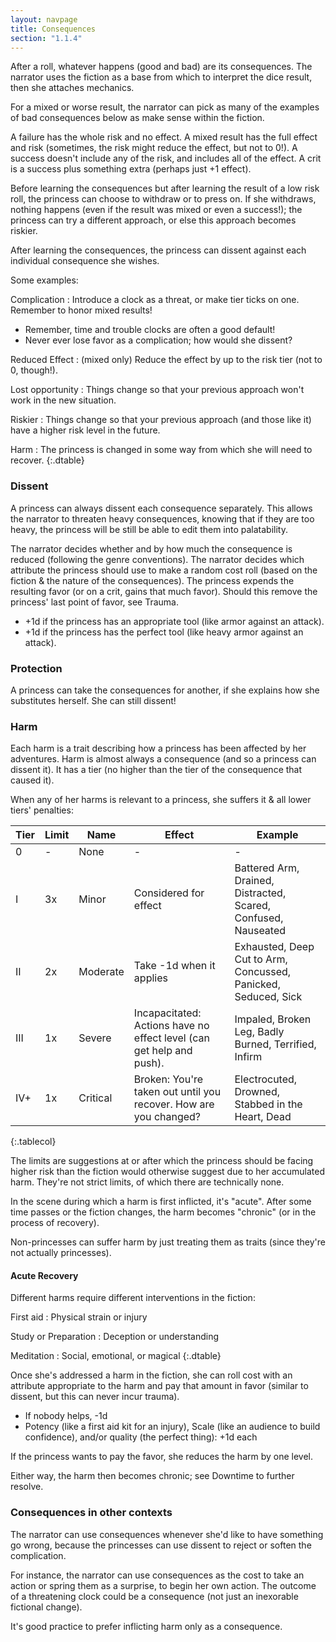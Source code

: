 ```yaml
---
layout: navpage
title: Consequences
section: "1.1.4"
---
```


After a roll, whatever happens (good and bad) are its consequences.
The narrator uses the fiction as a base from which to interpret the dice result, then she attaches mechanics.

For a mixed or worse result, the narrator can pick as many of the examples of bad consequences below as make sense within the fiction.

A failure has the whole risk and no effect.
A mixed result has the full effect and risk (sometimes, the risk might reduce the effect, but not to 0!).
A success doesn't include any of the risk, and includes all of the effect.
A crit is a success plus something extra (perhaps just +1 effect).

Before learning the consequences but after learning the result of a low risk roll, the princess can choose to withdraw or to press on.
If she withdraws, nothing happens (even if the result was mixed or even a success!); the princess can try a different approach, or else this approach becomes riskier.

After learning the consequences, the princess can dissent against each individual consequence she wishes.

Some examples:

Complication
: Introduce a clock as a threat, or make tier ticks on one. Remember to honor mixed results!
  * Remember, time and trouble clocks are often a good default!
  * Never ever lose favor as a complication; how would she dissent?

Reduced Effect
: (mixed only) Reduce the effect by up to the risk tier (not to 0, though!).

Lost opportunity
: Things change so that your previous approach won't work in the new situation.

Riskier
: Things change so that your previous approach (and those like it) have a higher risk level in the future.

Harm
: The princess is changed in some way from which she will need to recover.
{:.dtable}



### Dissent

A princess can always dissent each consequence separately.
This allows the narrator to threaten heavy consequences, knowing that if they are too heavy, the princess will be still be able to edit them into palatability.

The narrator decides whether and by how much the consequence is reduced (following the genre conventions).
The narrator decides which attribute the princess should use to make a random cost roll (based on the fiction & the nature of the consequences).
The princess expends the resulting favor (or on a crit, gains that much favor).
Should this remove the princess' last point of favor, see Trauma.

* +1d if the princess has an appropriate tool (like armor against an attack).
* +1d if the princess has the perfect tool (like heavy armor against an attack).

### Protection

A princess can take the consequences for another, if she explains how she substitutes herself.
She can still dissent!

### Harm

Each harm is a trait describing how a princess has been affected by her adventures.
Harm is almost always a consequence (and so a princess can dissent it).
It has a tier (no higher than the tier of the consequence that caused it).

When any of her harms is relevant to a princess, she suffers it & all lower tiers' penalties:

| Tier | Limit | Name | Effect | Example |
|------|-------|------|--------|---------|
| 0    | -     | None | -      | -       |
| I    | 3x    | Minor | Considered for effect | Battered Arm, Drained, Distracted, Scared, Confused, Nauseated |
| II   | 2x    | Moderate | Take -1d when it applies | Exhausted, Deep Cut to Arm, Concussed, Panicked, Seduced, Sick |
| III  | 1x    | Severe | Incapacitated: Actions have no effect level (can get help and push). | Impaled, Broken Leg, Badly Burned, Terrified, Infirm |
| IV+  | 1x    | Critical | Broken: You're taken out until you recover. How are you changed? | Electrocuted, Drowned, Stabbed in the Heart, Dead |
{:.tablecol}

The limits are suggestions at or after which the princess should be facing higher risk than the fiction would otherwise suggest due to her accumulated harm. They're not strict limits, of which there are technically none.

In the scene during which a harm is first inflicted, it's "acute".
After some time passes or the fiction changes, the harm becomes "chronic" (or in the process of recovery).

Non-princesses can suffer harm by just treating them as traits (since they're not actually princesses).

#### Acute Recovery

Different harms require different interventions in the fiction:

First aid
: Physical strain or injury

Study or Preparation
: Deception or understanding

Meditation
: Social, emotional, or magical
{:.dtable}



Once she's addressed a harm in the fiction, she can roll cost with an attribute appropriate to the harm and pay that amount in favor (similar to dissent, but this can never incur trauma).
* If nobody helps, -1d
* Potency (like a first aid kit for an injury), Scale (like an audience to build confidence), and/or quality (the perfect thing): +1d each

If the princess wants to pay the favor, she reduces the harm by one level.

Either way, the harm then becomes chronic; see Downtime to further resolve.

### Consequences in other contexts

The narrator can use consequences whenever she'd like to have something go wrong, because the princesses can use dissent to reject or soften the complication.

For instance, the narrator can use consequences as the cost to take an action or spring them as a surprise, to begin her own action.
The outcome of a threatening clock could be a consequence (not just an inexorable fictional change).

It's good practice to prefer inflicting harm only as a consequence.